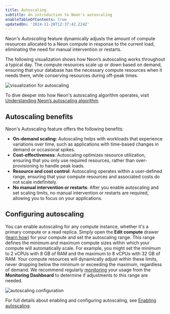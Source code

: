 ```yaml
---
title: Autoscaling
subtitle: An introduction to Neon's autoscaling
enableTableOfContents: true
updatedOn: '2024-11-20T12:37:42.224Z'
---
```


Neon's _Autoscaling_ feature dynamically adjusts the amount of compute resources allocated to a Neon compute in response to the current load, eliminating the need for manual intervention or restarts.

The following visualization shows how Neon’s autoscaling works throughout a typical day. The compute resources scale up or down based on demand, ensuring that your database has the necessary compute resources when it needs them, while conserving resources during off-peak times.

![visualization for autoscaling](/docs/introduction/autoscaling_intro.png)

To dive deeper into how Neon's autoscaling algorithm operates, visit [Understanding Neon’s autoscaling algorithm](/docs/guides/autoscaling-algorithm).

## Autoscaling benefits

Neon's Autoscaling feature offers the following benefits:

- **On-demand scaling:** Autoscaling helps with workloads that experience variations over time, such as applications with time-based changes in demand or occasional spikes.
- **Cost-effectiveness**: Autoscaling optimizes resource utilization, ensuring that you only use required resources, rather than over-provisioning to handle peak loads.
- **Resource and cost control**: Autoscaling operates within a user-defined range, ensuring that your compute resources and associated costs do not scale indefinitely.
- **No manual intervention or restarts**: After you enable autoscaling and set scaling limits, no manual intervention or restarts are required, allowing you to focus on your applications.

## Configuring autoscaling

You can enable autoscaling for any compute instance, whether it's a primary compute or a read replica. Simply open the **Edit compute** drawer ([learn how](/docs/guides/autoscaling-guide)) for your compute and set the autoscaling range. This range defines the minimum and maximum compute sizes within which your compute will automatically scale. For example, you might set the minimum to 2 vCPUs with 8 GB of RAM and the maximum to 8 vCPUs with 32 GB of RAM. Your compute resources will dynamically adjust within these limits, never dropping below the minimum or exceeding the maximum, regardless of demand. We recommend regularly [monitoring](/docs/introduction/monitoring-page) your usage from the **Monitoring Dashboard** to determine if adjustments to this range are needed.

![autoscaling configuration](/docs/introduction/autoscaling_config.png)

For full details about enabling and configuring autoscaling, see [Enabling autoscaling](/docs/guides/autoscaling-guide).

